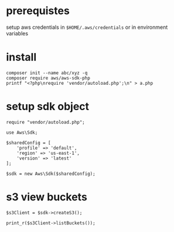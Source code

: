 # prerequistes

setup aws credentials in `$HOME/.aws/credentials` or in environment variables

# install

```
composer init --name abc/xyz -q
composer require aws/aws-sdk-php
printf "<?php\nrequire 'vendor/autoload.php';\n" > a.php
```

# setup sdk object

```
require "vendor/autoload.php";

use Aws\Sdk;

$sharedConfig = [
    'profile' => 'default',
    'region' => 'us-east-1',
    'version' => 'latest'
];

$sdk = new Aws\Sdk($sharedConfig);
```

# s3 view buckets

```
$s3Client = $sdk->createS3();

print_r($s3Client->listBuckets());
```



